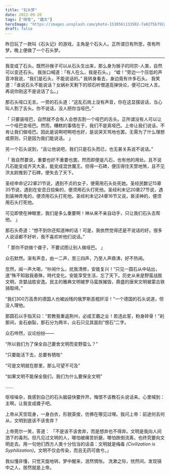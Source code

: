 ```yaml
---
title: "石头梦"
date: 2022-09-28
tags: ["随笔", "趣文"]
heroImage: "https://images.unsplash.com/photo-1530561133502-7a0275b792a2?ixlib=rb-1.2.1&ixid=MnwxMjA3fDB8MHxwaG90by1wYWdlfHx8fGVufDB8fHx8&auto=format&fit=crop&w=687&q=80"
draft: false
---
```


昨日玩了一款叫《石头记》的游戏，主角是个石头人。正所谓日有所思，夜有所梦。晚上便做了一个石头梦。

---

我变成了石头。既然孙猴子可以从石头生出来，那么身为猴子的同宗-人类，自然可以变还石头。
我张口喊道：「有人在么，我是石头。」
“嘘！”旁边一个压低的声音冲我说，“我们是石头，不能说话的。”
我转身看去，身边竟有许多石头。
我笑道：「谁说石头不能说话？女娲补天剩下的顽石听僧道高弹快论，便可口吐人言。再说你刚这不是说话了么。」

那石头哑口无言。一旁的石头道：“这乱石岗上没有声音，你在这显摆说话，当心叫人割了舌头。你不说话，没人把你当哑巴。”

「
只要装哑巴，自然就不会有人会想去割一个哑巴的舌头。正所谓没有人可以让一个哑巴变哑巴。然而，糟糕的事情在于，我们不是真哑巴。上帝让我们说话，不肯让我们做哑巴。因此是说啊吧啊吧也好，是说哭天骂地也罢。无需为了什么理想或原则，只是因为我们能说话。
」

另一个石头说到，“且让他说吧，我们只是石头而已，也无甚关系说不说话。”

「
我自然要说，重要也好不重要也罢。然而即便是凡石，也有他的用处。且不说凡石能变成齐天大圣，能变成混世魔王。但得一石碑，便压得住天罡地煞，且不见洪太尉推到了石碑，便失去了天下。

圣经申命记22章21节说，遇到不贞的女子，便需用石头处死她。圣经民数记15章35节说，遇到在安息日拾柴的，便须用石头打死他。圣经利末记20章27节说，遇到装神弄鬼的，便须用石头打死他。圣经利末记24章16节又说，亵渎神的，便须用石头打死他。

可见即使在神眼里，我们是多么重要啊！神从来不亲自动手，只让我们石头去帮他。
」

那石头奇道：“想不到你还知道神的话！可是，我依然觉得还是不说话的好。很多人说话都不好听，我不喜欢听他们说话。”

「
那你不妨做个聋子，不要试图让别人做哑巴。
」

众石默然。渐有声息，由一二声，至三四声，乃至人声鼎沸，好不热闹。

忽然，闻一声大喝，“吵闹什么，扰我清修，安能复兴！”只见一圆石从中站出，道“殊不知敌我悬殊，時代变化。安能享受生活，忘了天下。历史从来是野蛮战胜文明，贪婪战胜安逸。民主的雅典文明被罗马蛮族摧毁，鼎盛的唐宋文明被蒙古铁骑取缔。”

“我们300万高贵的德国人也被凶残的俄罗斯恶棍奸淫！”一个德国的石头说道，但没人理他。

那圆石以手指天曰：“若教我重返荆州，必成王霸之业！若违此誓，粉身碎骨！”刹那间，金石崩裂，那石分为两半，众石只见其面刻“恨石”二字。

众石哗然，议论纷纷——

“所以我们为了保全自己要舍文明而变野蛮么？”

“只要能活下去，总要有牺牲”

“可是文明就在那里，那么可望不可及”

“如果文明不能保全我们，我们为什么要保全文明”

……

呕哑噪杂，我感到自己的石头脑袋快要炸开。悔恨不该教石头说话来。心里喊到：主啊，让我变成聋子吧。

上帝从天空现身，一身白衣，形貌英俊，仿佛在哪见过哩。我问上帝：前途何去何从，文明到底该不该舍弃？

上帝莞尔一笑，答道：
「不是该不该舍弃，而是想弃也不得弃。文明是我向人间洒下的毒剂。但凡见过文明的人，哪怕被痛苦折磨，哪怕跌倒流离，也终究要向文明走去。用一句他们西方人类十分恰当的话语：文明就是梅毒 _(Civilization is Syphilization)_。文明不仅会传染，而且无药可救兮。」

我似懂非懂，只觉天旋地转。梦中醒来，泯然惆怅。
洗漱之际，恍然间，发现镜中之人，居然就是上帝。
